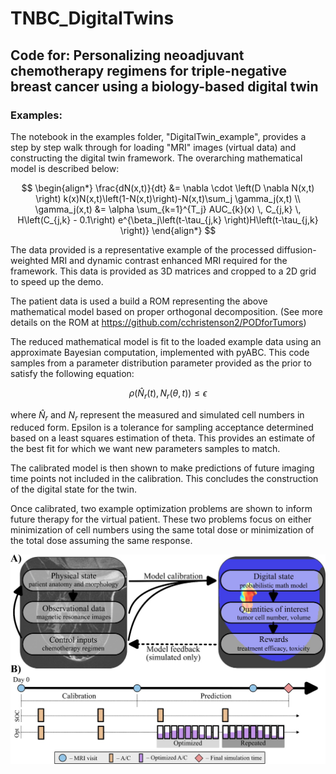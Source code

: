 # TNBC_DigitalTwins

## Code for: Personalizing neoadjuvant chemotherapy regimens for triple-negative breast cancer using a biology-based digital twin

### Examples:
The notebook in the examples folder, "DigitalTwin_example", provides a step by step walk through for loading "MRI" images (virtual data) and constructing the digital twin framework. The overarching mathematical model is described below:

$$
\begin{align*}
\frac{dN(x,t)}{dt} &= \nabla \cdot \left(D \nabla N(x,t) \right) k(x)N(x,t)\left(1-N(x,t)\right)-N(x,t)\sum_j \gamma_j(x,t) \\
\gamma_j(x,t) &= \alpha \sum_{k=1}^{T_j} AUC_{k}(x) \, C_{j,k} \, H\left(C_{j,k} - 0.1\right) e^{\beta_j\left(t-\tau_{j,k} \right)H\left(t-\tau_{j,k} \right)} 
\end{align*}
$$

The data provided is a representative example of the processed diffusion-weighted MRI and dynamic contrast enhanced MRI required for the framework. This data is provided as 3D matrices and cropped to a 2D grid to speed up the demo.

The patient data is used a build a ROM representing the above mathematical model based on proper orthogonal decomposition. (See more details on the ROM at https://github.com/cchristenson2/PODforTumors)

The reduced mathematical model is fit to the loaded example data using an approximate Bayesian computation, implemented with pyABC. This code samples from a parameter distribution parameter provided as the prior to satisfy the following equation:

$$
\rho \left( \hat{N}_r(t), N_r(\theta,t)\right) \leq \epsilon
$$

where $\hat{N}_r$ and $N_r$ represent the measured and simulated cell numbers in reduced form. Epsilon is a tolerance for sampling acceptance determined based on a least squares estimation of theta. This provides an estimate of the best fit for which we want new parameters samples to match.

The calibrated model is then shown to make predictions of future imaging time points not included in the calibration. This concludes the construction of the digital state for the twin.

Once calibrated, two example optimization problems are shown to inform future therapy for the virtual patient. These two problems focus on either minimization of cell numbers using the same total dose or minimization of the total dose assuming the same response.

![Overview of the digital twin framework](DigitalTwins_overview.jpeg)
